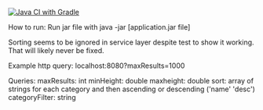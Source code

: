 [![Java CI with Gradle](https://github.com/sam-spain/munro-api/actions/workflows/gradle.yml/badge.svg)](https://github.com/sam-spain/munro-api/actions/workflows/gradle.yml)

How to run:
Run jar file with java -jar [application.jar file]

Sorting seems to be ignored in service layer despite test to show it working. That will likely never be fixed.

Example http query: localhost:8080?maxResults=1000

Queries:
maxResults: int
minHeight: double
maxheight: double
sort: array of strings for each category and then ascending or descending ('name' 'desc')
categoryFilter: string

